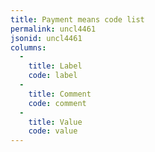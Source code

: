 ```yaml
---
title: Payment means code list
permalink: uncl4461
jsonid: uncl4461
columns:
  - 
    title: Label
    code: label
  - 
    title: Comment
    code: comment
  - 
    title: Value
    code: value
---
```

